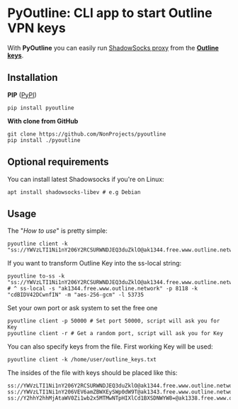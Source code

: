 # PyOutline: CLI app to start Outline VPN keys

With **PyOutline** you can easily run [ShadowSocks proxy](https://en.wikipedia.org/wiki/Shadowsocks) from the [**Outline keys**](https://en.wikipedia.org/wiki/Outline_VPN).

## Installation

**PIP** ([PyPI](https://pypi.org/project/pyoutline/))
```
pip install pyoutline
```
**With clone from GitHub**
```
git clone https://github.com/NonProjects/pyoutline
pip install ./pyoutline
```
## Optional requirements

You can install latest Shadowsocks if you're on Linux:
```
apt install shadowsocks-libev # e.g Debian
```
## Usage

The "*How to use*" is pretty simple:
```
pyoutline client -k "ss://YWVzLTI1Ni1nY206Y2RCSURWNDJEQ3duZklO@ak1344.free.www.outline.network:8118"
```
If you want to transform Outline Key into the ss-local string:
```
pyoutline to-ss -k "ss://YWVzLTI1Ni1nY206Y2RCSURWNDJEQ3duZklO@ak1344.free.www.outline.network:8118"
# ^ ss-local -s "ak1344.free.www.outline.network" -p 8118 -k "cdBIDV42DCwnfIN" -m "aes-256-gcm" -l 53735
```
Set your own port or ask system to set the free one
```
pyoutline client -p 50000 # Set port 50000, script will ask you for Key
pyoutline client -r # Get a random port, script will ask you for Key
```
You can also specify keys from the file. First working Key will be used:
```
pyoutline client -k /home/user/outline_keys.txt
```
The insides of the file with keys should be placed like this:
```
ss://YWVzLTI1Ni1nY206Y2RCSURWNDJEQ3duZklO@ak1344.free.www.outline.network:8118
ss://YWVzLTI1Ni1nY206VEV6amZBWXEySWp0dW9T@ak1343.free.www.outline.network:6679
ss://Y2hhY2hhMjAtaWV0Zi1wb2x5MTMwNTpHIXlCd1BXSDNWYW8=@ak1338.free.www.outline.network:810
```
